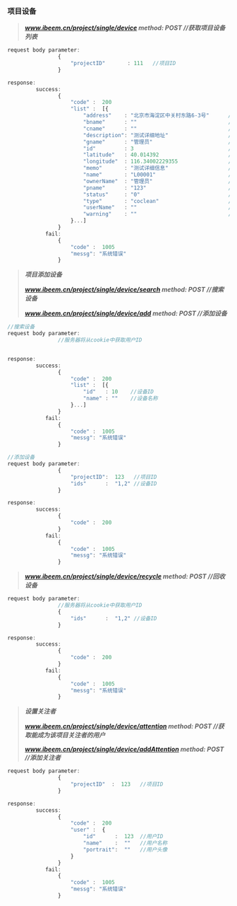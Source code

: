 ### 项目设备

> _**www.ibeem.cn/project/single/device             method: POST           //获取项目设备列表**_

```js
request body parameter:
                {
                    "projectID"       : 111   //项目ID
                }

response:
         success: 
                {
                    "code" :  200
                    "list" :  [{
                        "address"    : "北京市海淀区中关村东路6-3号"      //设备地址
                        "bname"      : ""                             //设备绑定建筑名称
                        "cname"      : ""                             //设备绑定测点名称
                        "description": "测试详细地址"                   //设备描述
                        "gname"      : "管理员"                        //设备关注者
                        "id"         : 3                              //设备ID
                        "latitude"   : 40.014392                      //设备纬度
                        "longitude"  : 116.34002229355                //设备经度
                        "memo"       : "测试详细信息"                   //设备备注
                        "name"       : "L00001"                       //设备名称
                        "ownerName"  : "管理员"                        //设备拥有者
                        "pname"      : "123"                          //设备绑定项目名称
                        "status"     : "0"                            //设备状态
                        "type"       : "coclean"                      //设备类型
                        "userName"   : ""                             //设备使用者名称
                        "warning"    : ""                             //设备告警
                    }...]
                }
            fail: 
                {
                    "code" :  1005
                    "messg": "系统错误"
                }
```

> _**项目添加设备**_
>
> _**www.ibeem.cn/project/single/device/search         method: POST             //搜索设备**_
>
> _**www.ibeem.cn/project/single/device/add             method: POST             //添加设备**_

```js
//搜索设备
request body parameter:
                //服务器将从cookie中获取用户ID


response:
         success: 
                {
                    "code" :  200
                    "list" :  [{
                        "id"   : 10    //设备ID
                        "name" : ""    //设备名称
                    }...]
                }
            fail: 
                {
                    "code" :  1005
                    "messg": "系统错误"
                }
```

```js
//添加设备
request body parameter:
                {
                    "projectID":  123   //项目ID
                    "ids"      :  "1,2" //设备ID
                }

response:
         success: 
                {
                    "code" :  200
                }
            fail: 
                {
                    "code" :  1005
                    "messg": "系统错误"
                }
```

> _**www.ibeem.cn/project/single/device/recycle      method: POST        //回收设备**_

```js
request body parameter:
                //服务器将从cookie中获取用户ID
                {
                    "ids"      :  "1,2" //设备ID
                }

response:
         success: 
                {
                    "code" :  200
                }
            fail: 
                {
                    "code" :  1005
                    "messg": "系统错误"
                }
```

> _**设置关注者**_
>
> _**www.ibeem.cn/project/single/device/attention                  method: POST        //获取能成为该项目关注者的用户**_
>
> _**www.ibeem.cn/project/single/device/addAttention          method: POST       //添加关注者**_

```js
request body parameter:
                {
                    "projectID"  :  123   //项目ID
                }

response:
         success: 
                {
                    "code" :  200
                    "user" :  {
                        "id"      :  123  //用户ID
                        "name"    :  ""   //用户名称
                        "portrait":  ""   //用户头像
                    }
                }
            fail: 
                {
                    "code" :  1005
                    "messg": "系统错误"
                }
```



